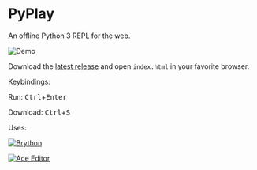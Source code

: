 # PyPlay
An offline Python 3 REPL for the web.

![Demo](https://usercontent.irccloud-cdn.com/file/P1S4xNTI/Apr%2027%202017%207-27%20PM%20-%20Edited.gif)

Download the [latest release](https://github.com/ryanpcmcquen/PyPlay/releases) and open `index.html` in your favorite browser.

Keybindings:

Run: <kbd>Ctrl</kbd>+<kbd>Enter</kbd>

Download: <kbd>Ctrl</kbd>+<kbd>S</kbd>

Uses:

[![Brython](https://brython.info/brython.png)](https://brython.info/)

[![Ace Editor](https://ace.c9.io/doc/site/images/ace-logo.png)](https://ace.c9.io)
